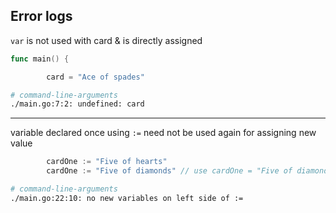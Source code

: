 ## Error logs

`var` is not used with card & is directly assigned
```go
func main() {

        card = "Ace of spades"
```
```bash
# command-line-arguments
./main.go:7:2: undefined: card
```

---
variable declared once using `:=` need not be used again for assigning new value
```go
        cardOne := "Five of hearts"
        cardOne := "Five of diamonds" // use cardOne = "Five of diamonds"
```
```bash
# command-line-arguments
./main.go:22:10: no new variables on left side of :=
```
